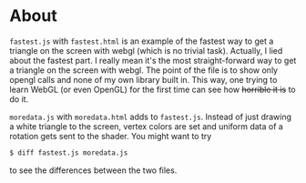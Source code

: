 About
=====
`fastest.js` with `fastest.html` is an example of the fastest way to get a triangle on the screen with webgl (which is no trivial task). Actually, I lied about the fastest part. I really mean it's the most straight-forward way to get a triangle on the screen with webgl. The point of the file is to show only opengl calls and none of my own library built in. This way, one trying to learn WebGL (or even OpenGL) for the first time can see how <s>horrible it is</s> to do it.

`moredata.js` with `moredata.html` adds to `fastest.js`. Instead of just drawing a white triangle to the screen, vertex colors are set and uniform data of a rotation gets sent to the shader. You might want to try

```bash
$ diff fastest.js moredata.js
```

to see the differences between the two files.